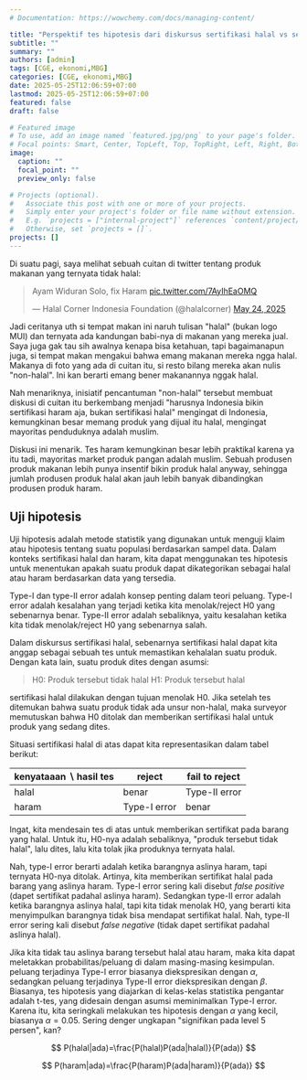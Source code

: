 ```yaml
---
# Documentation: https://wowchemy.com/docs/managing-content/

title: "Perspektif tes hipotesis dari diskursus sertifikasi halal vs sertifikasi haram"
subtitle: ""
summary: ""
authors: [admin]
tags: [CGE, ekonomi,MBG]
categories: [CGE, ekonomi,MBG]
date: 2025-05-25T12:06:59+07:00
lastmod: 2025-05-25T12:06:59+07:00
featured: false
draft: false

# Featured image
# To use, add an image named `featured.jpg/png` to your page's folder.
# Focal points: Smart, Center, TopLeft, Top, TopRight, Left, Right, BottomLeft, Bottom, BottomRight.
image:
  caption: ""
  focal_point: ""
  preview_only: false

# Projects (optional).
#   Associate this post with one or more of your projects.
#   Simply enter your project's folder or file name without extension.
#   E.g. `projects = ["internal-project"]` references `content/project/deep-learning/index.md`.
#   Otherwise, set `projects = []`.
projects: []
---
```


Di suatu pagi, saya melihat sebuah cuitan di twitter tentang produk makanan yang ternyata tidak halal:

<blockquote class=e"twitter-tweet"><p lang="in" dir="ltr">Ayam Widuran Solo, fix Haram <a href="https://t.co/7AyIhEaOMQ">pic.twitter.com/7AyIhEaOMQ</a></p>&mdash; Halal Corner Indonesia Foundation (@halalcorner) <a href="https://twitter.com/halalcorner/status/1926185599779668374?ref_src=twsrc%5Etfw">May 24, 2025</a></blockquote> <script async src="https://platform.twitter.com/widgets.js" charset="utf-8"></script> 

Jadi ceritanya uth si tempat makan ini naruh tulisan "halal" (bukan logo MUI) dan ternyata ada kandungan babi-nya di makanan yang mereka jual. Saya juga gak tau sih awalnya kenapa bisa ketahuan, tapi bagaimanapun juga, si tempat makan mengakui bahwa emang makanan mereka ngga halal. Makanya di foto yang ada di cuitan itu, si resto bilang mereka akan nulis "non-halal". Ini kan berarti emang bener makanannya nggak halal.

Nah menariknya, inisiatif pencantuman "non-halal" tersebut membuat diskusi di cuitan itu berkembang menjadi "harusnya Indonesia bikin sertifikasi haram aja, bukan sertifikasi halal" mengingat di Indonesia, kemungkinan besar memang produk yang dijual itu halal, mengingat mayoritas penduduknya adalah muslim.

Diskusi ini menarik. Tes haram kemungkinan besar lebih praktikal karena ya itu tadi, mayoritas market produk pangan adalah muslim. Sebuah produsen produk makanan lebih punya insentif bikin produk halal anyway, sehingga jumlah produsen produk halal akan jauh lebih banyak dibandingkan produsen produk haram.

## Uji hipotesis

Uji hipotesis adalah metode statistik yang digunakan untuk menguji klaim atau hipotesis tentang suatu populasi berdasarkan sampel data. Dalam konteks sertifikasi halal dan haram, kita dapat menggunakan tes hipotesis untuk menentukan apakah suatu produk dapat dikategorikan sebagai halal atau haram berdasarkan data yang tersedia.

Type-I dan type-II error adalah konsep penting dalam teori peluang. Type-I error adalah kesalahan yang terjadi ketika kita menolak/reject H0 yang sebenarnya benar. Type-II error adalah sebaliknya, yaitu kesalahan ketika kita tidak menolak/reject H0 yang sebenarnya salah. 

Dalam diskursus sertifikasi halal, sebenarnya sertifikasi halal dapat kita anggap sebagai sebuah tes untuk memastikan kehalalan suatu produk. Dengan kata lain, suatu produk dites dengan asumsi:

> H0: Produk tersebut tidak halal
> H1: Produk tersebut halal

sertifikasi halal dilakukan dengan tujuan menolak H0. Jika setelah tes ditemukan bahwa suatu produk tidak ada unsur non-halal, maka surveyor memutuskan bahwa H0 ditolak dan memberikan sertifikasi halal untuk produk yang sedang dites.

Situasi sertifikasi halal di atas dapat kita representasikan dalam tabel berikut:

| kenyataaan $\backslash$ hasil tes | reject | fail to reject |
|----------------------------------|-------|-------|
| halal                            | benar | Type-II error |
| haram                            | Type-I error | benar |

Ingat, kita mendesain tes di atas untuk memberikan sertifikat pada barang yang halal. Untuk itu, H0-nya adalah sebaliknya, "produk tersebut tidak halal", lalu dites, lalu kita tolak jika produknya ternyata halal.

Nah, type-I error berarti adalah ketika barangnya aslinya haram, tapi ternyata H0-nya ditolak. Artinya, kita memberikan sertifikat halal pada barang yang aslinya haram. Type-I error sering kali disebut _false positive_ (dapet sertifikat padahal aslinya haram). Sedangkan type-II error adalah ketika barangnya aslinya halal, tapi kita tidak menolak H0, yang berarti kita menyimpulkan barangnya tidak bisa mendapat sertifikat halal. Nah, type-II error sering kali disebut _false negative_ (tidak dapet sertifikat padahal aslinya halal).

Jika kita tidak tau aslinya barang tersebut halal atau haram, maka kita dapat meletakkan probabilitas/peluang di dalam masing-masing kesimpulan. peluang terjadinya Type-I error biasanya diekspresikan dengan $\alpha$, sedangkan peluang terjadinya Type-II error diekspresikan dengan $\beta$. Biasanya, tes hipotesis yang diajarkan di kelas-kelas statistika pengantar adalah t-tes, yang didesain dengan asumsi meminimalkan Type-I error. Karena itu, kita seringkali melakukan tes hipotesis dengan $\alpha$ yang kecil, biasanya $\alpha = 0.05$. Sering denger ungkapan "signifikan pada level 5 persen", kan?

$$
P(halal|ada)=\frac{P(halal)P(ada|halal)}{P(ada)}
$$

$$
P(haram|ada)=\frac{P(haram)P(ada|haram)}{P(ada)}
$$